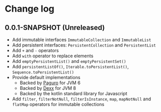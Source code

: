 # Change log

## 0.0.1-SNAPSHOT (Unreleased)
* Add immutable interfaces `ImmutableCollection` and `ImmutableList`
* Add persistent interfaces: `PersistentCollection` and `PersistentList`
* Add `+` and `-` operators
* Add `with` operator to replace elements
* Add `emptyPersistentList()` and `emptyPersistentSet()`
* Add `persistentListOf()`, `Iterable.toPersistentList()`, `Sequence.toPersistentList()`
* Provide default implementations
    * Backed by [Paguro](https://github.com/GlenKPeterson/Paguro) for JVM 6
    * Backed by [Dexx](https://github.com/andrewoma/dexx) for JVM 8
    * Backed by the kotlin standard library for Javascript
* Add `filter`, `filterNotNull`, `filterIsInstance`, `map`, `mapNotNull` and `flatMap` operators for immutable collections
